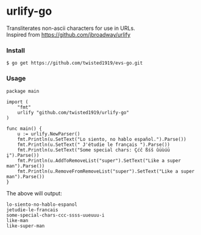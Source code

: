 # urlify-go
Transliterates non-ascii characters for use in URLs.  
Inspired from https://github.com/jbroadway/urlify  

### Install  
```
$ go get https://github.com/twisted1919/evs-go.git  
```

### Usage
```
package main  

import (  
	"fmt"  
	urlify "github.com/twisted1919/urlify-go"  
)  

func main() {  
	u := urlify.NewParser()  
	fmt.Println(u.SetText("Lo siento, no hablo español.").Parse())  
	fmt.Println(u.SetText(" J'étudie le français ").Parse())  
	fmt.Println(u.SetText("Some special chars: Çćč ßśš ûüùúū į").Parse())  
	fmt.Println(u.AddToRemoveList("super").SetText("Like a super man").Parse())  
	fmt.Println(u.RemoveFromRemoveList("super").SetText("Like a super man").Parse())  
}

```

The above will output:  
```
lo-siento-no-hablo-espanol  
jetudie-le-francais  
some-special-chars-ccc-ssss-uueuuu-i  
like-man  
like-super-man  
```
